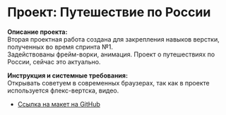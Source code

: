 # Проект: Путешествие по России

  
**Описание проекта:**  
Вторая проектная работа создана для закрепления навыков верстки, полученных во время спринта №1.  
Задействованы фрейм-ворки, анимация. Проект о путешествиях по России, сейчас это актуально.
  
    
      
**Инструкция и системные требования:**  
Открывать советуем в современных браузерах, так как в проекте используется флекс-вертска, видео.  

* [Ссылка на макет на GitHub]()

